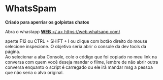 # WhatsSpam

**Criado para aperriar os golpistas chatos**

 Abra o whastapp <a href="https://web.whatsapp.com/"> **WEB** </ a> https://web.whatsapp.com/
 
 aperte F12 ou CTRL + SHIFT + I ou clique com botão direito do mouse selecione inspecione. O objetivo seria abrir o console da dev tools da página.  
 Ao selecionar a aba Console, cole o código que foi copiado no meu link na conversa com quem você deseja mandar o filme, lembre de não abrir outra conversa enquanto o script é carregado ou ele irá mandar msg a pessoa que não seria o alvo original. 
